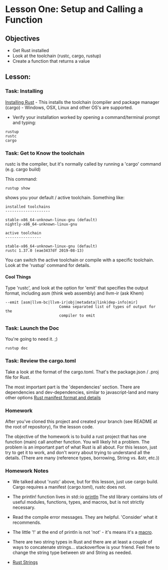 # Lesson One: Setup and Calling a Function

## Objectives 

* Get Rust installed
* Look at the toolchain (rustc, cargo, rustup)
* Create a function that returns a value

## Lesson:

### Task: Installing

[Installing Rust](https://www.rust-lang.org/) - This installs the toolchain (compiler and package manager (cargo) - Windows, OSX, Linux and other OS's are supported.   

* Verify your installation worked by opening a command/terminal prompt and typing:

```
rustup
rustc
cargo
```

### Task: Get to Know the toolchain 

rustc is the compiler, but it's normally called by running a 'cargo' command (e.g. cargo build)



This command:
```
rustup show
```
shows you your default / active toolchain.  Something like:

```
installed toolchains
--------------------

stable-x86_64-unknown-linux-gnu (default)
nightly-x86_64-unknown-linux-gnu

active toolchain
----------------

stable-x86_64-unknown-linux-gnu (default)
rustc 1.37.0 (eae3437df 2019-08-13)
```

You can switch the active toolchain or compile with a specific toolchain.  Look at the 'rustup' command for details. 

#### Cool Things 

Type 'rustc', and look at the option for 'emit' that specifies the output format, including asm (think web assembly) and llvm-ir (ask Khem)

```
--emit [asm|llvm-bc|llvm-ir|obj|metadata|link|dep-info|mir]
                        Comma separated list of types of output for the
                        compiler to emit
```


### Task: Launch the Doc 

You're going to need it.  ;)  

```rustup doc```

### Task: Review the cargo.toml

Take a look at the format of the cargo.toml.  That's the package.json / .proj  file for Rust.

The most important part is the 'dependencies' section.  There are dependencies and dev-dependencies, similar to javascript-land and many other options  [Rust manifest format and details](https://rurust.github.io/cargo-docs-ru/manifest.html)


### Homework 

After you've cloned this project and created your branch (see README at the root of repository), fix the lesson code.

The objective of the homework is to build a rust project that has one function (main) call another function. You will likely hit a problem.  The problem is an important part of what Rust is all about.  For this lesson, just try to get it to work, and don't worry about trying to understand all the details. (There are many (reference types, borrowing, String vs. &str, etc.)) 


### Homework Notes 

* We talked about 'rustc' above, but for this lesson, just use cargo build.  Cargo requires a manifest (cargo.toml), rustc does not.  

* The println! function lives in std::io [println](https://doc.rust-lang.org/std/macro.println.html) The std library contains lots of useful modules, functions, types, and macros, but is not strictly necessary. 

* Read the compile error messages.  They are helpful. 'Consider' what it recommends.
* The little '!' at the end of println is not 'not' - it's means it's a [macro](https://www.siammakro.co.th/index.php).    
* There are two string types in Rust and there are at least a couple of ways to concatenate strings... stackoverflow is your friend.  Feel free to change the string type between str and String as needed.
* [Rust Strings](https://doc.rust-lang.org/rust-by-example/std/str.html)




